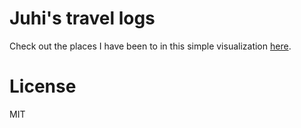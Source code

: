 # Juhi's travel logs

Check out the places I have been to in this simple visualization [here](https://jsingh41.github.io/world_travel/).

# License

MIT
